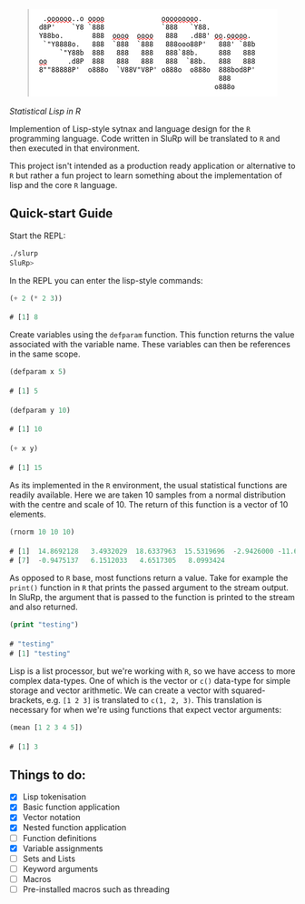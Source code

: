 <p align="center">
<img src="docs/images/logo.png"/>

*Statistical Lisp in R*
</p>

Implemention of Lisp-style sytnax and language design for the `R`
programming language. Code written in SluRp will be translated to `R`
and then executed in that environment.

This project isn't intended as a production ready application or
alternative to `R` but rather a fun project to learn something about
the implementation of lisp and the core `R` language.

## Quick-start Guide

Start the REPL:

```bash
./slurp
SluRp>
```

In the REPL you can enter the lisp-style commands:

```lisp
(+ 2 (* 2 3))

# [1] 8
```

Create variables using the `defparam` function. This function returns
the value associated with the variable name. These variables can then
be references in the same scope.

```lisp
(defparam x 5)

# [1] 5

(defparam y 10)

# [1] 10

(+ x y)

# [1] 15
```

As its implemented in the `R` environment, the usual statistical
functions are readily available. Here we are taken 10 samples from a
normal distribution with the centre and scale of 10. The return of
this function is a vector of 10 elements.

```lisp
(rnorm 10 10 10)

# [1]  14.8692128   3.4932029  18.6337963  15.5319696  -2.9426000 -11.6523209
# [7]  -0.9475137   6.1512033   4.6517305   8.0993424
```

As opposed to `R` base, most functions return a value. Take for
example the `print()` function in `R` that prints the passed argument
to the stream output. In SluRp, the argument that is passed to the
function is printed to the stream and also returned.

```lisp
(print "testing")

# "testing"
# [1] "testing"
```

Lisp is a list processor, but we're working with `R`, so we have
access to more complex data-types. One of which is the vector or `c()`
data-type for simple storage and vector arithmetic. We can create a
vector with squared-brackets, e.g. `[1 2 3]` is translated to `c(1, 2,
3)`. This translation is necessary for when we're using functions that
expect vector arguments:

```lisp
(mean [1 2 3 4 5])

# [1] 3
```

## Things to do:

- [X] Lisp tokenisation
- [X] Basic function application
- [X] Vector notation
- [X] Nested function application
- [ ] Function definitions
- [X] Variable assignments
- [ ] Sets and Lists
- [ ] Keyword arguments
- [ ] Macros
- [ ] Pre-installed macros such as threading
